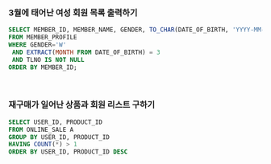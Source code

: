 ### 3월에 태어난 여성 회원 목록 출력하기

```sql
SELECT MEMBER_ID, MEMBER_NAME, GENDER, TO_CHAR(DATE_OF_BIRTH, 'YYYY-MM-DD') AS DATE_OF_BIRTH
FROM MEMBER_PROFILE
WHERE GENDER='W'
 AND EXTRACT(MONTH FROM DATE_OF_BIRTH) = 3
 AND TLNO IS NOT NULL
ORDER BY MEMBER_ID;
```

</br>

### 재구매가 일어난 상품과 회원 리스트 구하기

```sql
SELECT USER_ID, PRODUCT_ID
FROM ONLINE_SALE A
GROUP BY USER_ID, PRODUCT_ID
HAVING COUNT(*) > 1
ORDER BY USER_ID, PRODUCT_ID DESC
```

